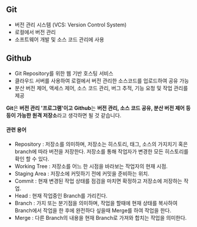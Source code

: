 ## Git

- 버전 관리 시스템 (VCS: Version Control System)
- 로컬에서 버전 관리
- 소프트웨어 개발 및 소스 코드 관리에 사용



## Github

- Git Repository를 위한 웹 기반 호스팅 서비스
- 클라우드 서버를 사용하여 로컬에서 버전 관리한 소스코드를 업로드하여 공유 가능
- 분산 버전 제어, 액세스 제어, 소스 코드 관리, 버그 추적, 기능 요청 및 작업 관리를 제공



**Git**은 **버전 관리 '프로그램'이고** 
**Github**는 **버전 관리, 소스 코드 공유, 분산 버전 제어 등등이 가능한 원격 저장소**라고 생각하면 될 것 같습니다.



#### 관련 용어

- Repository : 저장소를 의미하며, 저장소는 히스토리, 태그, 소스의 가지치기 혹은 branch에 따라 버전을 저장한다. 저장소를 통해 작업자가 변경한 모든 히스토리를 확인 할 수 있다.
- Working Tree : 저장소를 어느 한 시점을 바라보는 작업자의 현재 시점.
- Staging Area : 저장소에 커밋하기 전에 커밋을 준비하는 위치.
- Commit : 현재 변경된 작업 상태를 점검을 마치면 확정하고 저장소에 저장하는 작업.
- Head : 현재 작업중인 Branch를 가리킨다.
- Branch : 가지 또는 분기점을 의미하며, 작업을 할때에 현재 상태를 복사하여 Branch에서 작업을 한 후에 완전하다 싶을때 Merge를 하여 작업을 한다.
- Merge : 다른 Branch의 내용을 현재 Branch로 가져와 합치는 작업을 의미한다.